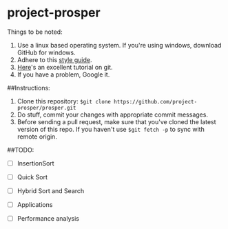 # project-prosper

Things to be noted:

1. Use a linux based operating system. If you're using windows, download GitHub for windows.
2. Adhere to this [style guide](http://geosoft.no/development/cppstyle.html).
3. [Here](https://try.github.io/)'s an excellent tutorial on git.
3. If you have a problem, Google it.

##Instructions:

1. Clone this repository: `$git clone https://github.com/project-prosper/prosper.git`
2. Do stuff, commit your changes with appropriate commit messages.
3. Before sending a pull request, make sure that you've cloned the latest version of this repo. 
If you haven't use `$git fetch -p` to sync with remote origin.

##TODO:

-  [ ] InsertionSort
-  [ ] Quick Sort
-  [ ] Hybrid Sort and Search
-  [ ] Applications
-  [ ] Performance analysis	
 


